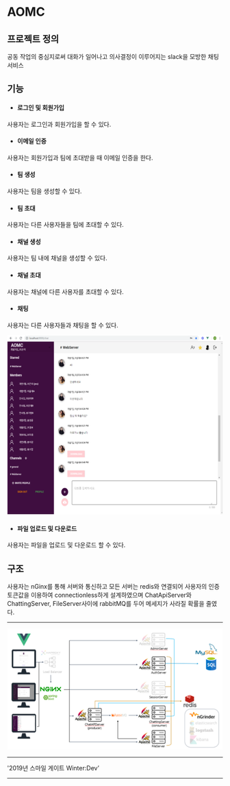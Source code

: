 # AOMC

## 프로젝트 정의
공동 작업의 중심지로써 대화가 일어나고 의사결정이 이루어지는 slack을 모방한 채팅 서비스

## 기능
* #### 로그인 및 회원가입
사용자는 로그인과 회원가입을 할 수 있다.

* #### 이메일 인증
사용자는 회원가입과 팀에 초대받을 때 이메일 인증을 한다.

* #### 팀 생성
사용자는 팀을 생성할 수 있다.

* #### 팀 초대
사용자는 다른 사용자들을 팀에 초대할 수 있다.

* #### 채널 생성
사용자는 팀 내에 채널을 생성할 수 있다.

* #### 채널 초대
사용자는 채널에 다른 사용자를 초대할 수 있다.

* #### 채팅
사용자는 다른 사용자들과 채팅을 할 수 있다.

![coop-chatting](https://github.com/AOMC-Coop/AOMC/blob/master/COMMON/chatting.png?raw=true)


* #### 파일 업로드 및 다운로드
사용자는 파일을 업로드 및 다운로드 할 수 있다.

## 구조
사용자는 nGinx를 통해 서버와 통신하고 모든 서버는 redis와 연결되어 사용자의 인증토큰값을 이용하여 connectionless하게 설계하였으며 ChatApiServer와 ChattingServer, FileServer사이에 rabbitMQ를 두어 메세지가 사라질 확률을 줄였다.

***

![Coop](https://github.com/AOMC-Coop/AOMC/blob/master/COMMON/coop-architecture.png?raw=true)

***

'2019년 스마일 게이트 Winter:Dev’

***
